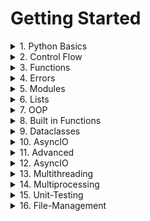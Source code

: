 # Getting Started

<details>
<summary>1. Python Basics</summary>

- [ ] Syntax
- [ ] Comments
- [ ] Variables
- [ ] Constants
- [ ] Data_Types
- [ ] Type_Hints
- [ ] Shortcut_Format
- [ ] Integers
- [ ] Floats
- [ ] Operators
- [ ] Strings
- [ ] Type_Conversion
- [ ] Simple_Adder_Project
- [ ] Booleans
- [ ] Lists
- [ ] Tuples
- [ ] Sets
- [ ] Frozensets
- [ ] Dictionaries
- [ ] None
- [ ] Mad_Libs_Project
- [ ] Truthy_and_Falsy
- [ ] Comparing_Floats
- [ ] Scopes
- [ ] Global
- [ ] Nonlocal
- [ ] Doc_Strings
- [ ] F-Strings
- [ ] Assertions
- [ ] Unpacking
- [ ] __ VS __ == Is

</details>

<details>
<summary>2. Control Flow</summary>

- [ ] If_Elif_Else
- [ ] If_Else_Shorthand
- [ ] For_Loop
- [ ] While_Loop
- [ ] Break_and_Continue
- [ ] Loop-Else
- [ ] Rock_Paper_Scissors
</details>

<details>
<summary>3. Functions</summary>

- [ ] Creating_a_Function
- [ ] Pass
- [ ] Parameters_and_Arguments
- [ ] Return_Functions
- [ ] Recursion
- [ ] Args_and_Kwargs
- [ ] Star_and_Slash
- [ ] Chat_Bot

</details>

<details>
<summary>4. Errors</summary>

- [ ] User Input
- [ ] Shortcut
- [ ] Try & Except
- [ ] Else Finally
- [ ] Raise
- [ ] Unknown Errors
- [ ] Letters Only

</details>

<details>
<summary>5. Modules</summary>

- [ ] Modules
- [ ] Importing
- [ ] if_name_main
- [ ] Packages
- [ ] Libraries
- [ ] Website Status

</details>

<details>
<summary>6. Lists</summary>

- [ ] List_Comprehensions
- [ ] Slicing
- [ ] Dont_Loop_Modify
- [ ] Grocery_List

</details>

<details>
<summary>7. OOP</summary>

- [ ] OOP
- [ ] Classes_and_Objects
- [ ] init
- [ ] self
- [ ] Attributes_Class_and_Instance
- [ ] Dunder_Methods
- [ ] str()_repr()
- [ ] eq()
- [ ] Methods_Functions
- [ ] Chat_Bot
- [ ] Inheritance
- [ ] super()
- [ ] @staticmethod
- [ ] @classmethod
- [ ] @abstractmethod
- [ ] Name_Mangling
</details>

<details>
<summary>8. Built in Functions</summary>

- [ ] print()
- [ ] enumerate()
- [ ] round()
- [ ] range()
- [ ] slice()
- [ ] globals()
- [ ] locals()
- [ ] all()
- [ ] any()
- [ ] isinstance()
- [ ] Improved_Chat_Bot
- [ ] callable()
- [ ] filter()
- [ ] map()
- [ ] sorted()
- [ ] eval()
- [ ] exec()
- [ ] zip()
</details>

<details>
<summary>9. Dataclasses</summary>

- [ ] @dataclass
- [ ] Fields
- [ ] `__post_init__`
- [ ] InitVar
- [ ] @property
- [ ] Notes

</details>

<details>
<summary>10. AsyncIO</summary>

- [ ] Intro
- [ ] Getting_Started
- [ ] Tasks
- [ ] Gather
- [ ] Website Status

</details>

<details>
<summary>11. Advanced</summary>

- [ ] Mypy
- [ ] Walrus_Operator
- [ ] Lambda_Functions
- [ ] Generators
- [ ] Match-Case
- [ ] Decorators
- [ ] Enums
</details>

<details>
<summary>12. AsyncIO</summary>

- [ ] Introduction
- [ ] Tasks
- [ ] Gather
- [ ] Website Status

</details>

<details>
<summary>13. Multithreading</summary>

- [ ] Threads
- [ ] Locks
- [ ] Daemon-Threads
- [ ] Semaphores
- [ ] With Lock Semaphore
- [ ] Race Conditions

</details>

<details>
<summary>14. Multiprocessing</summary>

- [ ] Processes
- [ ] Pools Map
- [ ] Pools Starmap
- [ ] Pools Multiple Functions
- [ ] Data Sharing Issue
- [ ] Pipes
- [ ] Queues
- [ ] Lock & Semaphores

</details>

<details>
<summary>15. Unit-Testing</summary>

- [ ] Fixtures
- [ ] Conftest
- [ ] Marks
- [ ] Parametrize
- [ ] Testing Errors

</details>

<details>
<summary>16. File-Management</summary>

- [ ] File Handling
- [ ] Reading Files
- [ ] Writing Creating
- [ ] Deleting Files
- [ ] JSON
- [ ] Handling JSON
- [ ] Caching JSON
- [ ] Glob
- [ ] Pickling
- [ ] YAML
- [ ] TOML

</details>
